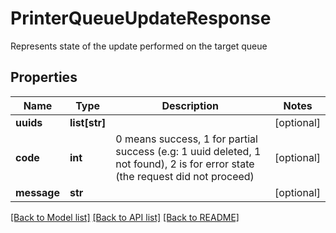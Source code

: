 # PrinterQueueUpdateResponse

Represents state of the update performed on the target queue
## Properties
Name | Type | Description | Notes
------------ | ------------- | ------------- | -------------
**uuids** | **list[str]** |  | [optional] 
**code** | **int** | 0 means success, 1 for partial success (e.g: 1 uuid deleted, 1 not found), 2 is for error state (the request did not proceed) | [optional] 
**message** | **str** |  | [optional] 

[[Back to Model list]](../README.md#documentation-for-models) [[Back to API list]](../README.md#documentation-for-api-endpoints) [[Back to README]](../README.md)


